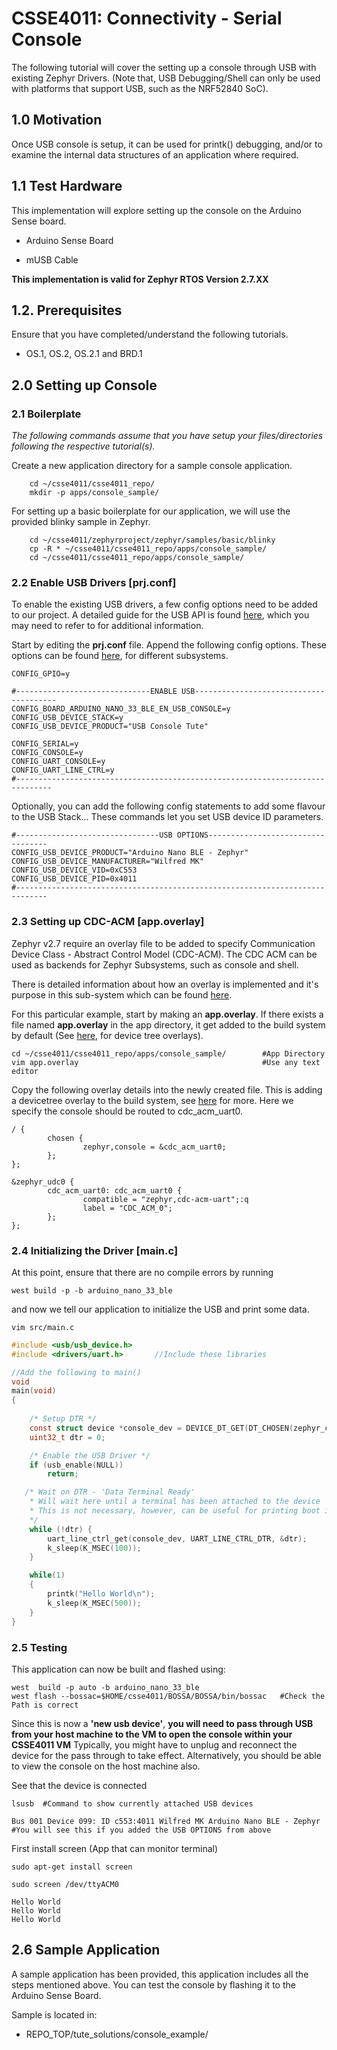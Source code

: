 # CSSE4011: Connectivity - Serial Console

The following tutorial will cover the setting up a console through USB with existing Zephyr Drivers. (Note that, USB Debugging/Shell can only be used with platforms that support USB, such as the NRF52840 SoC).


## **1.0 Motivation**

Once USB console is setup, it can be used for printk() debugging, and/or to examine the internal data structures of an application where required.                     

## 1.1 Test Hardware

This implementation will explore setting up the console on the Arduino Sense board.

* Arduino Sense Board

* mUSB Cable

**This implementation is valid for Zephyr RTOS Version 2.7.XX**

## 1.2. Prerequisites

Ensure that you have completed/understand the following tutorials. 

* OS.1, OS.2, OS.2.1 and BRD.1

## **2.0 Setting up Console**

### **2.1 Boilerplate**

*The following commands assume that you have setup your files/directories following the respective tutorial(s).*

Create a new application directory for a sample console application. 

```shell
    cd ~/csse4011/csse4011_repo/
    mkdir -p apps/console_sample/
```

For setting up a basic boilerplate for our application, we will use the provided blinky sample in Zephyr. 

```shell
    cd ~/csse4011/zephyrproject/zephyr/samples/basic/blinky
    cp -R * ~/csse4011/csse4011_repo/apps/console_sample/
    cd ~/csse4011/csse4011_repo/apps/console_sample/
```

### **2.2 Enable USB Drivers [prj.conf]**

To enable the existing USB drivers, a few config options need to be added to our project. A detailed guide for the USB API is found [here](https://docs.zephyrproject.org/latest/reference/usb/uds_cdc_acm.html ), which you may need to refer to for additional information. 


Start by editing the **prj.conf** file. Append the following config options. These options can be found [here](https://docs.zephyrproject.org/latest/reference/devicetree/api.html ), for different subsystems. 
```CONF
CONFIG_GPIO=y

#------------------------------ENABLE USB---------------------------------------
CONFIG_BOARD_ARDUINO_NANO_33_BLE_EN_USB_CONSOLE=y
CONFIG_USB_DEVICE_STACK=y
CONFIG_USB_DEVICE_PRODUCT="USB Console Tute"

CONFIG_SERIAL=y
CONFIG_CONSOLE=y
CONFIG_UART_CONSOLE=y
CONFIG_UART_LINE_CTRL=y
#------------------------------------------------------------------------------
```
Optionally, you can add the following config statements to add some flavour to the USB Stack... These commands let you set USB device ID parameters. 

```CONF
#--------------------------------USB OPTIONS----------------------------------
CONFIG_USB_DEVICE_PRODUCT="Arduino Nano BLE - Zephyr"
CONFIG_USB_DEVICE_MANUFACTURER="Wilfred MK"
CONFIG_USB_DEVICE_VID=0xC553
CONFIG_USB_DEVICE_PID=0x4011
#-----------------------------------------------------------------------------
```
### **2.3 Setting up CDC-ACM [app.overlay]**

Zephyr v2.7 require an overlay file to be added to specify Communication Device Class - Abstract Control Model (CDC-ACM). The CDC ACM can be used as backends for Zephyr Subsystems, such as console and shell. 

There is detailed information about how an overlay is implemented and it's purpose in this sub-system which can be found [here](https://docs.zephyrproject.org/latest/reference/usb/uds_cdc_acm.html). 

For this particular example, start by making an **app.overlay**. If there exists a file named **app.overlay** in the app directory, it get added to the build system by default (See [here](https://docs.zephyrproject.org/latest/guides/dts/howtos.html), for device tree overlays). 

```shell
cd ~/csse4011/csse4011_repo/apps/console_sample/        #App Directory
vim app.overlay                                         #Use any text editor
```

Copy the following overlay details into the newly created file. This is adding a devicetree overlay to the build system, see [here](https://docs.zephyrproject.org/latest/reference/devicetree/api.html ) for more. Here we specify the console should be routed to cdc_acm_uart0.

```DTS
/ {
        chosen {
                zephyr,console = &cdc_acm_uart0;
        };
};

&zephyr_udc0 {
        cdc_acm_uart0: cdc_acm_uart0 {
                compatible = "zephyr,cdc-acm-uart";:q
                label = "CDC_ACM_0";
        };
};
```
### **2.4 Initializing the Driver [main.c]**

At this point, ensure that there are no compile errors by running
```shell
west build -p -b arduino_nano_33_ble
```

and now we tell our application to initialize the USB and print some data.

```shell
vim src/main.c
```
```C
#include <usb/usb_device.h>
#include <drivers/uart.h>       //Include these libraries

//Add the following to main()
void
main(void)
{
    
    /* Setup DTR */
    const struct device *console_dev = DEVICE_DT_GET(DT_CHOSEN(zephyr_console));
    uint32_t dtr = 0;

    /* Enable the USB Driver */
    if (usb_enable(NULL))   
        return;

   /* Wait on DTR - 'Data Terminal Ready'
    * Will wait here until a terminal has been attached to the device
    * This is not necessary, however, can be useful for printing boot info etc..
    */
    while (!dtr) {
        uart_line_ctrl_get(console_dev, UART_LINE_CTRL_DTR, &dtr);
        k_sleep(K_MSEC(100));
    }

    while(1)
    {
        printk("Hello World\n");
        k_sleep(K_MSEC(500));
    }
}
```

### **2.5 Testing**

This application can now be built and flashed using:
```shell
west  build -p auto -b arduino_nano_33_ble
west flash --bossac=$HOME/csse4011/BOSSA/BOSSA/bin/bossac   #Check the Path is correct
```

Since this is now a **'new usb device'**, **you will need to pass through USB from your host machine to the VM to open the console within your CSSE4011 VM** Typically, you might have to unplug and reconnect the device for the pass through to take effect. Alternatively, you should be able to view the console on the host machine also.

See that the device is connected 
```shell
lsusb  #Command to show currently attached USB devices

Bus 001 Device 099: ID c553:4011 Wilfred MK Arduino Nano BLE - Zephyr #You will see this if you added the USB OPTIONS from above
```

First install screen (App that can monitor terminal)
```shell
sudo apt-get install screen
```
```shell
sudo screen /dev/ttyACM0

Hello World
Hello World
Hello World
```

## **2.6 Sample Application**

A sample application has been provided, this application includes all the steps mentioned above. You can test the console by flashing it to the Arduino Sense Board.

Sample is located in:

* REPO_TOP/tute_solutions/console_example/
